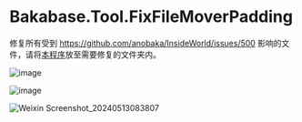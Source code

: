 # Bakabase.Tool.FixFileMoverPadding

修复所有受到 https://github.com/anobaka/InsideWorld/issues/500 影响的文件，请将[本程序](https://github.com/anobaka/Bakabase.Tool.FixFileMoverPadding/releases/tag/v1.0.0)放至需要修复的文件夹内。

![image](https://github.com/anobaka/Bakabase.Tool.FixFileMoverPadding/assets/2888789/60be5d47-c585-458e-b76e-c2a724445163)

![image](https://github.com/anobaka/Bakabase.Tool.FixFileMoverPadding/assets/2888789/1d64136b-4be5-4aac-a216-066e7773b86e)

![Weixin Screenshot_20240513083807](https://github.com/anobaka/Bakabase.Tool.FixFileMoverPadding/assets/2888789/db9658f4-b787-416c-aa5f-4d5f07c03dff)
